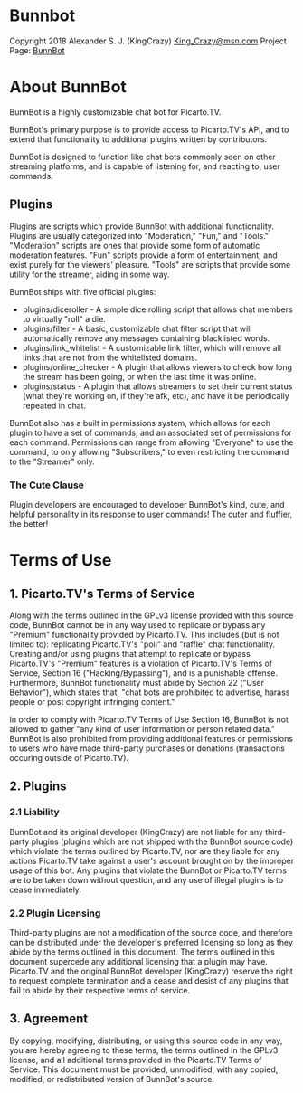 # Bunnbot
Copyright 2018 Alexander S. J. (KingCrazy)
King_Crazy@msn.com
Project Page: [BunnBot](https://github.com/KingCrazy/Bunnbot)

# About BunnBot
BunnBot is a highly customizable chat bot for Picarto.TV. 

BunnBot's primary purpose is to provide access to Picarto.TV's API, and to extend that functionality to additional plugins written by contributors.

BunnBot is designed to function like chat bots commonly seen on other streaming platforms, and is capable of listening for, and reacting to, user commands.

## Plugins

Plugins are scripts which provide BunnBot with additional functionality. Plugins are usually categorized into "Moderation," "Fun," and "Tools." "Moderation" scripts are ones that provide some form of automatic moderation features. "Fun" scripts provide a form of entertainment, and exist purely for the viewers' pleasure. "Tools" are scripts that provide some utility for the streamer, aiding in some way.

BunnBot ships with five official plugins:

* plugins/diceroller - A simple dice rolling script that allows chat members to virtually "roll" a die.
* plugins/filter - A basic, customizable chat filter script that will automatically remove any messages containing blacklisted words.
* plugins/link_whitelist - A customizable link filter, which will remove all links that are not from the whitelisted domains.
* plugins/online_checker - A plugin that allows viewers to check how long the stream has been going, or when the last time it was online.
* plugins/status - A plugin that allows streamers to set their current status (what they're working on, if they're afk, etc), and have it be periodically repeated in chat.

BunnBot also has a built in permissions system, which allows for each plugin to have a set of commands, and an associated set of permissions for each command. Permissions can range from allowing "Everyone" to use the command, to only allowing "Subscribers," to even restricting the command to the "Streamer" only.

### The Cute Clause
Plugin developers are encouraged to developer BunnBot's kind, cute, and helpful personality in its response to user commands! The cuter and fluffier, the better!

# Terms of Use
## 1. Picarto.TV's Terms of Service
Along with the terms outlined in the GPLv3 license provided with this source code, BunnBot cannot be in any way used to replicate or bypass any "Premium" functionality provided by Picarto.TV. This includes (but is not limited to): replicating Picarto.TV's "poll" and "raffle" chat functionality. Creating and/or using plugins that attempt to replicate or bypass Picarto.TV's "Premium" features is a violation of Picarto.TV's Terms of Service, Section 16 ("Hacking/Bypassing"), and is a punishable offense. Furthermore, BunnBot functionality must abide by Section 22 ("User Behavior"), which states that, "chat bots are prohibited to advertise, harass people or post copyright infringing content." 

In order to comply with Picarto.TV Terms of Use Section 16, BunnBot is not allowed to gather "any kind of user information or person related data." BunnBot is also prohibited from providing additional features or permissions to users who have made third-party purchases or donations (transactions occuring outside of Picarto.TV). 

## 2. Plugins
### 2.1 Liability
BunnBot and its original developer (KingCrazy) are not liable for any third-party plugins (plugins which are not shipped with the BunnBot source code) which violate the terms outlined by Picarto.TV, nor are they liable for any actions Picarto.TV take against a user's account brought on by the improper usage of this bot. Any plugins that violate the BunnBot or Picarto.TV terms are to be taken down without question, and any use of illegal plugins is to cease immediately. 

### 2.2 Plugin Licensing
Third-party plugins are not a modification of the source code, and therefore can be distributed under the developer's preferred licensing so long as they abide by the terms outlined in this document. The terms outlined in this document supercede any additional licensing that a plugin may have. Picarto.TV and the original BunnBot developer (KingCrazy) reserve the right to request complete termination and a cease and desist of any plugins that fail to abide by their respective terms of service.

## 3. Agreement
By copying, modifying, distributing, or using this source code in any way, you are hereby agreeing to these terms, the terms outlined in the GPLv3 license, and all additional terms provided in the Picarto.TV Terms of Service. This document must be provided, unmodified, with any copied, modified, or redistributed version of BunnBot's source.
